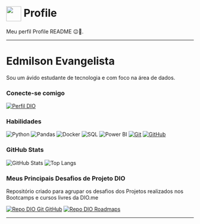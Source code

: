 <h1>
    <a href="https://www.dio.me/">
     <img align="center" width="40px" src="https://hermes.digitalinnovation.one/assets/diome/logo-minimized.png"></a>
    <span> Profile</span>
</h1>

  Meu perfil Profile README 😉🚀.


---

# Edmilson Evangelista
Sou um ávido estudante de tecnologia e com foco na área de dados.

### Conecte-se comigo
[![Perfil DIO](https://img.shields.io/badge/-Meu%20Perfil%20na%20DIO-30A3DC?style=for-the-badge)](https://web.dio.me/users/edmevang/)



### Habilidades
![Python](https://img.shields.io/badge/Python-000?style=for-the-badge&logo=python&logoColor=30A3DC)
![Pandas](https://img.shields.io/badge/Pandas-000?style=for-the-badge&logo=pandas&logoColor=30A3DC)
![Docker](https://img.shields.io/badge/Docker-000?style=for-the-badge&logo=docker&logoColor=30A3DC)
![SQL](https://img.shields.io/badge/SQL-000?style=for-the-badge&logo=sql&logoColor=E94D5F)
![Power BI](https://img.shields.io/badge/PowerBI-000?style=for-the-badge&logo=powerbi&logoColor=30A3DC)
[![Git](https://img.shields.io/badge/Git-000?style=for-the-badge&logo=git&logoColor=E94D5F)](https://git-scm.com/doc) 
[![GitHub](https://img.shields.io/badge/GitHub-000?style=for-the-badge&logo=github&logoColor=30A3DC)](https://docs.github.com/)

### GitHub Stats
![GitHub Stats](https://github-readme-stats.vercel.app/api?username=edmevang&theme=transparent&bg_color=000&border_color=30A3DC&show_icons=true&icon_color=30A3DC&title_color=E94D5F&text_color=FFF)
![Top Langs](https://github-readme-stats-git-masterrstaa-rickstaa.vercel.app/api/top-langs/?username=edmevang&layout=compact&bg_color=000&border_color=30A3DC&title_color=E94D5F&text_color=FFF)

### Meus Principais Desafios de Projeto DIO
Repositório criado para agrupar os desafios dos Projetos
realizados nos Bootcamps e cursos livres da DIO.me

[![Repo DIO Git GitHub](https://github-readme-stats.vercel.app/api/pin/?username=edmevang&repo=dio-desafio-github-primeiro-repo&bg_color=000&border_color=30A3DC&show_icons=true&icon_color=30A3DC&title_color=E94D5F&text_color=FFF)](https://github.com/edmevang/dio-desafio-github-primeiro-repo)
[![Repo DIO Roadmaps](https://github-readme-stats.vercel.app/api/pin/?username=digitalinnovationone&repo=roadmaps&bg_color=000&border_color=30A3DC&show_icons=true&icon_color=30A3DC&title_color=E94D5F&text_color=FFF)](https://github.com/digitalinnovationone/roadmaps)

---
